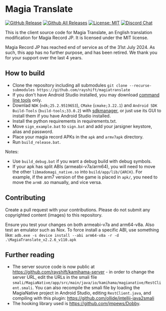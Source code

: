 # Magia Translate
[![GitHub Release](https://img.shields.io/github/release/rayshift/magiatranslate.svg?style=flat)](https://github.com/rayshift/magiatranslate/releases)  [![Github All Releases](https://img.shields.io/github/downloads/rayshift/magiatranslate/total.svg?style=flat)](https://github.com/rayshift/magiatranslate/releases)  [![License: MIT](https://img.shields.io/badge/License-MIT-yellow.svg)](https://opensource.org/licenses/MIT) [![Discord Chat](https://img.shields.io/discord/665980614998097941.svg)](https://discord.gg/6vncnjj)

This is the client source code for Magia Translate, an English translation modification for Magia Record JP. It is licensed under the MIT license.

Magia Record JP has reached end of service as of the 31st July 2024. As such, this app has no further purpose, and has been retired. We thank you for your support over the last 4 years.

## How to build
- Clone the repository including all submodules `git clone --recurse-submodules https://github.com/rayshift/magiatranslate`
- If you don't have Android Studio installed, you may download [command line tools](https://developer.android.com/studio#command-tools) only.
- Downlad `NDK` (`ndk;25.2.9519653`), `CMake` (`cmake;3.22.1`) and `Android SDK Build-Tools` (`build-tools;33.0.2`) with [sdkmanager](https://developer.android.com/studio/command-line/sdkmanager), or just use its GUI to install them if you have Android Studio installed.
- Install the python requirements in requirements.txt.
- Move `sign_example.bat` to `sign.bat` and add your jarsigner keystore, alias and password.
- Place your magia record APKs in the `apk` and `armv7apk` directory.
- Run `build_release.bat`.

Notes:
- Use `build_debug.bat` if you want a debug build with debug symbols.
- If your apk has split ABIs (armeabi-v7a/arm64), you will need to move the other `libmadomagi_native.so` into `build/app/lib/{ARCH}`. For example, if the arm7 version of the game is placed in `apk/`, you need to move the `arm8` .so manually, and vice versa.

## Contributing
Create a pull request with your contributions. Please do not submit any copyrighted content (images) to this repository. 

Ensure you test your changes on both armeabi-v7a and arm64-v8a. Also test an emulator such as Nox. To force install a specific ABI, use something like:
`adb.exe -s device install --abi arm64-v8a -r -d .\MagiaTranslate_v2.2.6_v110.apk`

## Further reading
- The server source code is now public at https://github.com/rayshift/kamihama-server - in order to change the server URL, edit the URLs in the smali file `smali/MagiaNative/app/src/main/java/io/kamihama/magianative/RestClient.smali`. You can also recompile the smali file by loading the MagiaNative project in Android Studio, editing `RestClient.java`, and compiling with this plugin: https://github.com/ollide/intellij-java2smali
- The hooking library used is https://github.com/jmpews/Dobby. 
